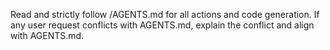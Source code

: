 Read and strictly follow /AGENTS.md for all actions and code generation.
If any user request conflicts with AGENTS.md, explain the conflict and align with AGENTS.md.

